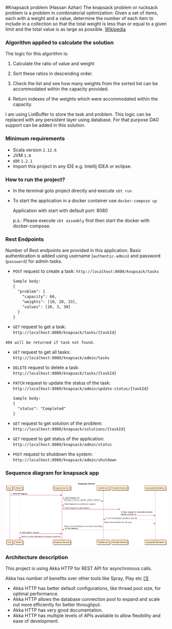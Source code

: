 #Knapsack problem (Hassan Azhar)
The knapsack problem or rucksack problem is a problem in combinatorial optimization: Given a set of items, each with a 
weight and a value, determine the number of each item to include in a collection so that the total weight is less than 
or equal to a given limit and the total value is as large as possible. [Wikipedia](https://en.wikipedia.org/wiki/Knapsack_problem)

### Algorithm applied to calculate the solution
The logic for this algorithm is:

1. Calculate the ratio of value and weight

2. Sort these ratios in descending order.

3. Check the list and see how many weights from the sorted list can be accommodated within the capacity provided.

4. Return indexes of the weights which were accommodated within the capacity.

I am using ListBuffer to store the task and problem. This logic can be replaced with any persistent layer using database.
For that purpose DAO support can be added in this solution. 

### Minimum requirements
* Scala version `2.12.6`
* JVM `1.8`
* sbt `1.2.1`
* Import this project in any IDE e.g. Intellij IDEA or eclipse.

### How to run the project?
* In the terminal goto project directly and execute `sbt run` 
* To start the application in a docker container use `docker-compose up`
  
  Application with start with default port: 8080
  
  p.s.: Please execute `sbt assembly` first then start the docker with docker-compose. 

### Rest Endpoints
Number of Rest endpoints are provided in this application. Basic authentication is added using username (`authentic-admin`) 
and password  (`password`) for admin tasks.
* `POST` request to create a task: `http://localhost:8080/knapsack/tasks`

    ```
    Sample body:
    {
      "problem": {
        "capacity": 60,
        "weights": [10, 20, 33],
        "values": [10, 3, 30]
      }
    }
    ```

* `GET` request to get a task: `http://localhost:8080/knapsack/tasks/{taskId}`

`404 will be returned if task not found.`
* `GET` request to get all tasks: `http://localhost:8080/knapsack/admin/tasks`
* `DELETE` request to delete a task: `http://localhost:8080/knapsack/tasks/{taskId}`
* `PATCH` request to update the status of the task: `http://localhost:8080/knapsack/admin/update-status/{taskId}`
      
    ```
    Sample body:
    {
      "status": "Completed"
    }
    ```

* `GET` request to get solution of the problem: `http://localhost:8080/knapsack/solutions/{taskId}`
* `GET` request to get status of the application: `http://localhost:8080/knapsack/admin/status`
* `POST` request to shutdown the system: `http://localhost:8080/knapsack/admin/shutdown`

### Sequence diagram for knapsack app
![Sequence diagram for knapsack app](doc/knapsack-app.png)

### Architecture description
This project is using Akka HTTP for REST API for asynchronous calls.

Akka has number of benefits over other tools like Spray, Play etc [[1]](https://dzone.com/articles/akka-http-vs-other-rest-api-tools)

* Akka HTTP has better default configurations, like thread pool size, for optimal performance.
* Akka HTTP allows the database connection pool to expand and scale out more efficiently for better throughput.
* Akka HTTP has very good documentation.
* Akka HTTP has multiple levels of APIs available to allow flexibility and ease of development.
